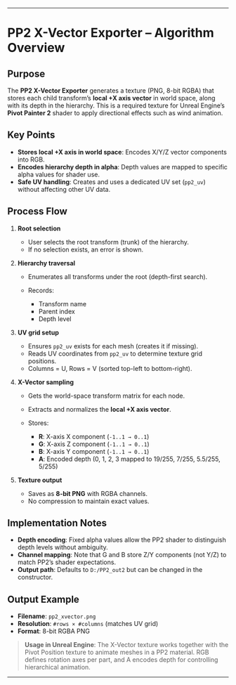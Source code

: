 
---

# PP2 X-Vector Exporter – Algorithm Overview

## Purpose

The **PP2 X-Vector Exporter** generates a texture (PNG, 8-bit RGBA) that stores each child transform’s **local +X axis vector** in world space, along with its depth in the hierarchy.
This is a required texture for Unreal Engine’s **Pivot Painter 2** shader to apply directional effects such as wind animation.

## Key Points

* **Stores local +X axis in world space**: Encodes X/Y/Z vector components into RGB.
* **Encodes hierarchy depth in alpha**: Depth values are mapped to specific alpha values for shader use.
* **Safe UV handling**: Creates and uses a dedicated UV set (`pp2_uv`) without affecting other UV data.

## Process Flow

1. **Root selection**

   * User selects the root transform (trunk) of the hierarchy.
   * If no selection exists, an error is shown.

2. **Hierarchy traversal**

   * Enumerates all transforms under the root (depth-first search).
   * Records:

     * Transform name
     * Parent index
     * Depth level

3. **UV grid setup**

   * Ensures `pp2_uv` exists for each mesh (creates it if missing).
   * Reads UV coordinates from `pp2_uv` to determine texture grid positions.
   * Columns = U, Rows = V (sorted top-left to bottom-right).

4. **X-Vector sampling**

   * Gets the world-space transform matrix for each node.
   * Extracts and normalizes the **local +X axis vector**.
   * Stores:

     * **R**: X-axis X component (`-1..1 → 0..1`)
     * **G**: X-axis Z component (`-1..1 → 0..1`)
     * **B**: X-axis Y component (`-1..1 → 0..1`)
     * **A**: Encoded depth (0, 1, 2, 3 mapped to 19/255, 7/255, 5.5/255, 5/255)

5. **Texture output**

   * Saves as **8-bit PNG** with RGBA channels.
   * No compression to maintain exact values.

## Implementation Notes

* **Depth encoding**: Fixed alpha values allow the PP2 shader to distinguish depth levels without ambiguity.
* **Channel mapping**: Note that G and B store Z/Y components (not Y/Z) to match PP2’s shader expectations.
* **Output path**: Defaults to `D:/PP2_out2` but can be changed in the constructor.

## Output Example

* **Filename**: `pp2_xvector.png`
* **Resolution**: `#rows × #columns` (matches UV grid)
* **Format**: 8-bit RGBA PNG

> **Usage in Unreal Engine**:
> The X-Vector texture works together with the Pivot Position texture to animate meshes in a PP2 material. RGB defines rotation axes per part, and A encodes depth for controlling hierarchical animation.

---
